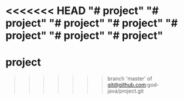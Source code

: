 <<<<<<< HEAD
"# project" 
"# project" 
"# project" 
"# project" 
"# project" 
"# project" 
"# project" 
=======
# project
>>>>>>> branch 'master' of git@github.com:god-java/project.git
